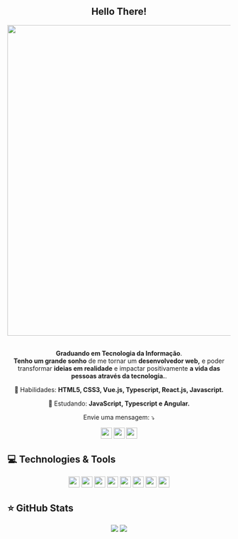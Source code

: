 <span align="center">

## <h2>Hello There!</h2>

</span>

<div align="center">

<img src="https://www.mygo.ge/uploads/blog/1584023795.jpg" width="700px" />

</div>


<br>
<p align="center">
<strong>Graduando em Tecnologia da Informação</strong>.<br />
<strong>Tenho um grande sonho</strong> de me tornar um <strong>desenvolvedor web,</strong>
e poder transformar <strong>ideias em realidade</strong> e impactar positivamente <strong>a vida das pessoas através da tecnologia.</strong>.
</p>

<p align="center">
  💼 Habilidades: <strong>HTML5, CSS3, Vue.js, Typescript, React.js, Javascript.</strong>
</p>

<p align="center">
  🚀  Estudando: <strong>JavaScript, Typescript e Angular.</strong>
</p>

<p align="center">
   Envie uma mensagem: ⤵️
</p>

<p align="center">
  <a href="https://www.instagram.com/otavio_martins281/" alt="Instagram">
  <img src="https://img.shields.io/badge/-Instagram-DF0174?style=flat-square&logo=instagram&logoColor=white&link=https:https://www.instagram.com/otavio_martins281/" height="25"/></a>
  
  <a href="https://www.linkedin.com/in/ot%C3%A1vio-martins-45b0b625b/" alt="Linkedin">
  <img src="https://img.shields.io/badge/-Linkedin-0e76a8?style=flat-square&logo=Linkedin&logoColor=white&link=https:https://www.linkedin.com/in/ot%C3%A1vio-martins-45b0b625b/" height="25" /></a>
  
  <a href="mailto:otaviomartinsluis281@gmail.com" target="_blank" alt="Email">
  <img src="https://img.shields.io/badge/Gmail-D14836?style=for-the-badge&logo=gmail&logoColor=white" height="25"/></a>
</p>  

## 💻 Technologies & Tools

<p align="center">
  
 
 <img src="https://img.shields.io/badge/-Javascript-%23F7DF1E?style=flat-square&logo=javascript&logoColor=black" height="25"/>
 <img src="https://img.shields.io/badge/-Typecript-%23007ACC?style=flat-square&logo=typescript&logoColor=white" height="25"/>
 <img src="https://img.shields.io/badge/-Angular-%23DD0031?style=flat-square&logo=angular&logoColor=white" height="25"/>
 <img src="https://img.shields.io/badge/html5-%23E34F26.svg?style=for-the-badge&logo=html5&logoColor=white" height="25"/>
 <img src="https://img.shields.io/badge/css3-%231572B6.svg?style=for-the-badge&logo=css3&logoColor=white" height="25"/>
 <img src="https://img.shields.io/badge/-Bootstrap-%23563D7C.svg?style=flat-square&logo=bootstrap&logoColor=white" height="25"/>
 <img src="https://img.shields.io/badge/git-%23F05033.svg?style=for-the-badge&logo=git&logoColor=white" height="25" />
 <img src="https://img.shields.io/badge/react-%2320232a.svg?style=for-the-badge&logo=react&logoColor=%2361DAFB" height="25" />

</p>

## ⭐ GitHub Stats

<p align = "center">
  <img src = "https://github-readme-stats.vercel.app/api?username=OtavioMartins08&show_icons=true&theme=tokyonight&line_height=27">
  <img src = "https://github-readme-stats.vercel.app/api/top-langs/?username=OtavioMartins08&hide=css,html&theme=tokyonight">
</p>
